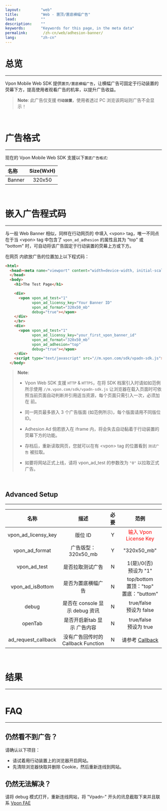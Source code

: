```yaml
---
layout:         "web"
title:          "Web - 置顶/置底横幅广告"
lead:           ""
description:    ""
keywords:       "Keywords for this page, in the meta data"
permalink:       /zh-cn/web/adhesion-banner/
lang:           "zh-cn"
---
```


# 总览
---
Vpon Mobile Web SDK 提供`置页/置底横幅广告`，让横幅广告可固定于行动装置的荧幕下方，提高使用者观看广告的机率，以提升广告收益。<br>

> **Note**:
>此广告仅支援<strong> `行动装置`</strong>，使用者透过 PC 浏览该网站则广告不会显示！
<br>

# 广告格式
---
现在的 Vpon Mobile Web SDK 支援以下`置底广告格式`:<br>



| 名称               | Size(WxH)  |
| :---------------- | :------------:|
| Banner            |    320x50     |

<br>

# 嵌入广告程式码
---
与一般 Web Banner 相似，同样在行动网页的 <body> 中填入 \<vpon\> tag，唯一不同点在于当 \<vpon\> tag 中包含了 `vpon_ad_adhesion` 的属性且其为 "top" 或 "bottom" 时，可自动将该广告固定于行动装置的荧幕上方或下方。

在网页 <body> 内欲放广告的位置加上以下程式码：

```html
<html>
  <head><meta name="viewport" content="width=device-width, initial-scale=1, maximum-scale=1">
  </head>
  <body>
    <h1>The Test Page</h1>

    <div>
      <vpon vpon_ad_test="1"
            vpon_ad_licensy_key="Your Banner ID"
            vpon_ad_format="320x50_mb"
            debug="true"></vpon>
    </div>
    </br>
    <div>
      <vpon vpon_ad_test="1"
            vpon_ad_licensy_key="your_first_vpon_banner_id"
            vpon_ad_format="320x50_mb"
            vpon_ad_adhesion="top"
            debug="true"></vpon>
    </div>
    <script type="text/javascript" src="//m.vpon.com/sdk/vpadn-sdk.js"> </script>
  </body>
```
> **Note**:
>
>* Vpon Web SDK 支援 `HTTP` & `HTTPS`，在将 SDK 档案引入时请如如范例所示使用 `//m.vpon.com/sdk/vpadn-sdk.js` 让浏览器在载入页面时可依照当前页面自动判断并引用适当资源，每个页面只需引入一次，必须加在 </body> 前。
>
>* 同一网页最多嵌入 3 个广告版面 (如范例所示)，每个版面请用不同版位 ID。
>
>* Adhesion Ad 倘若嵌入在 iframe 内，将会失去自动黏着于行动装置的荧幕下方的功能。
>
>* 存档后，重新读取网页，您就可以在有 \<vpon\> tag 的位置看到 `测试广告` 被拉取。
>
>* 如要将网站正式上线，请将 vpon_ad_test 的参数改为 `"0"` 以拉取正式广告。


<br>

## Advanced Setup
---

名称                  | 描述                               | 必要    | 范例
:--------------------:|:--------------------------------:|:-------:|:------------------------:
vpon\_ad\_licensy\_key| 版位 ID                           | Y       | <font color="red">输入 Vpon License Key</font>
vpon\_ad\_format      | 广告版型：320x50\_mb               | Y       | "320x50\_mb"
vpon\_ad\_test        | 是否拉取测试广告                    | N       | 1(是)/0(否)<br>预设为 "1"
vpon\_ad\_isBottom    | 是否为置底横幅广告                  | N       | top/bottom<br>置顶："top"<br>置底："buttom"
debug                 | 是否在 console 显示 debug 资讯      | N       | true/false<br>预设为 false
openTab               | 是否开启新tab 显示 广告内容          |N        | true/false<br>预设为 true
ad\_request\_callback | 没有广告回传时的 Callback Function  | N       | 请参考 [Callback]

<br>

# 结果
---
<img src="{{site.imgurl}}/Adhesion-Banner-1.png" alt="" class="width-300"/>


# FAQ
---

## 仍然看不到广告？
请确认以下项目：

* 请试着用行动装置上的浏览器开启网站。
* 先清除浏览器快取并删除 Cookie，然后重新连线到网站。

## 仍然无法解决？
请将 debug 模式打开，重新连线网站，将 "Vpadn-" 开头的讯息截取下来并且联系 [Vpon FAE]

[Callback]: {{site.baseurl}}/zh-cn/web/original-banner/#callback
[Vpon FAE]: mailto:fae@vpon.com
